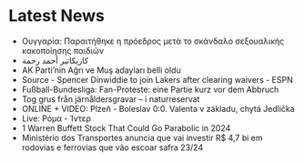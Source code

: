# Latest News
-  Ουγγαρία: Παραιτήθηκε η πρόεδρος μετά το σκάνδαλο σεξουαλικής κακοποίησης παιδιών
-  كاريكاتير أحمد رحمة
-  AK Parti’nin Ağrı ve Muş adayları belli oldu
-  Source - Spencer Dinwiddie to join Lakers after clearing waivers - ESPN
-  Fußball-Bundesliga: Fan-Proteste: eine Partie kurz vor dem Abbruch
-  Tog grus från järnåldersgravar – i naturreservat
-  ONLINE + VIDEO: Plzeň - Boleslav 0:0. Valenta v základu, chytá Jedlička
-  Live: Ρόμα - Ίντερ
-  1 Warren Buffett Stock That Could Go Parabolic in 2024
-  Ministério dos Transportes anuncia que vai investir R$ 4,7 bi em rodovias e ferrovias que vão escoar safra 23/24
